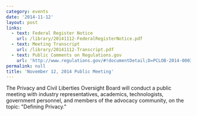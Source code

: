 ```yaml
---
category: events
date: '2014-11-12'
layout: post
links:
  - text: Federal Register Notice
    url: /library/20141112-FederalRegisterNotice.pdf
  - text: Meeting Transcript
    url: /library/20141112-Transcript.pdf
  - text: Public Comments on Regulations.gov
    url: 'http://www.regulations.gov/#!documentDetail;D=PCLOB-2014-0003-0001'
permalink: null
title: 'November 12, 2014 Public Meeting'
---
```

The Privacy and Civil Liberties Oversight Board will conduct a public meeting with industry representatives, academics, technologists, government personnel, and members of the advocacy community, on the topic: "Defining Privacy."
